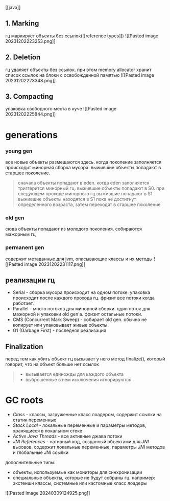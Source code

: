[[java]]

## 1. Marking

гц маркирует объекты без ссылок([[reference types]])
![[Pasted image 20231202223253.png]]

## 2. Deletion

гц удаляет объекты без ссылок. при этом memory allocator хранит список ссылок на блоки с освобожденной памятью
![[Pasted image 20231202223348.png]]

## 3. Compacting

упаковка свободного места в куче
![[Pasted image 20231202225844.png]]

# generations

### young gen
все новые объекты размещаются здесь. когда поколение заполняется происходит минорная сборка мусора. выжившие объекты попадают в старшее поколение.

>сначала объекты попадают в eden. когда eden заполняется триггерится минорный гц. выжившие объекты попадают в S0. при следующем проходе минорного гц выжившие попадают в S1. выжившие объекты находятся в S1 пока не достигнут определенного возраста, затем переходят в старшее поколение

### old gen
сюда объекты попадают из молодого поколения. собираются мажорным гц

### permanent gen
содержит метаданные для jvm, описывающие классы и их методы
![[Pasted image 20231202231117.png]]

## реализации гц

- Serial - сборка мусора происходит на одном потоке. упаковка происходит после каждого прохода гц. фризит все потоки когда работает.
- Parallel - много потоков для минорной сборки. один поток для мажорной и упаковки old gen'а. фризит остальные потоки.
- CMS (Concurrent Mark Sweep) - собирает old gen. обычно не копирует или упаковывает живые объекты. 
- G1 (Garbage First) - последняя реализация

## Finalization

перед тем как убить объект гц вызывает у него метод finalize(), который говорит, что на объект больше нет ссылок
> - вызывается единожды для каждого объекта
> - выброшенные в нем исключения игнорируются


# GC roots

- *Class* - классы, загруженные класс лоадером, содержит ссылки на статик переменные
- *Stack Local* - локальные переменные и параметры методов, хранящиеся в локальном стеке 
- *Active Java Threads* - все активные джава потоки
- *JNI References* - нативный код, созданный объектами для *JNI* вызовов. содержит локальные переменные, параметры *JNI* методов и глобальные *JNI* ссылки

дополнительные типы:
- объекты, используемые как мониторы для синхронизации
- специальные объекты, которые не будут собраны гц. например: экстеншн классы, системные или кастомные класс лоадеры

![[Pasted image 20240309124925.png]]

